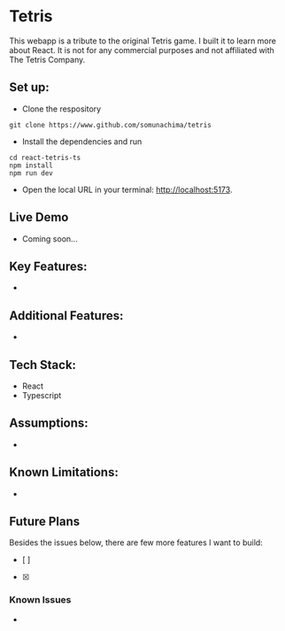 # Tetris
This webapp is a tribute to the original Tetris game. I built it to learn more about React. It is not for any commercial purposes and not affiliated with The Tetris Company.

## Set up:
- Clone the respository

```
git clone https://www.github.com/somunachima/tetris
```

- Install the dependencies and run

```
cd react-tetris-ts
npm install
npm run dev
```
- Open the local URL in your terminal: [http://localhost:5173](http://localhost:5173).

## Live Demo
- Coming soon...

## Key Features:
-

## Additional Features:
-

## Tech Stack:
- React
- Typescript

## Assumptions:
-

## Known Limitations:
-

## Future Plans
Besides the issues below, there are few more features I want to build:
- [ ]
- [x]

### Known Issues
-
